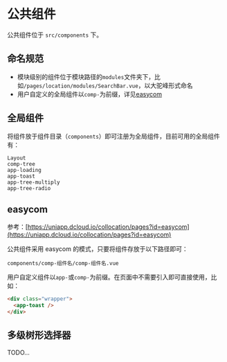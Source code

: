 # 公共组件

公共组件位于 `src/components` 下。

## 命名规范

- 模块级别的组件位于模块路径的`modules`文件夹下，比如`/pages/location/modules/SearchBar.vue`，以大驼峰形式命名
- 用户自定义的全局组件以`comp-`为前缀，详见[easycom](#easycom)

## 全局组件

将组件放于组件目录（`components`）即可注册为全局组件，目前可用的全局组件有：

```
Layout
comp-tree
app-loading
app-toast
app-tree-multiply
app-tree-radio
```

## easycom

参考：[https://uniapp.dcloud.io/collocation/pages?id=easycom](https://uniapp.dcloud.io/collocation/pages?id=easycom)

公共组件采用 easycom 的模式，只要将组件存放于以下路径即可：

```
components/comp-组件名/comp-组件名.vue
```

用户自定义组件以`app-`或`comp-`为前缀。在页面中不需要引入即可直接使用，比如：

```html
<div class="wrapper">
  <app-toast />
</div>
```

## 多级树形选择器

TODO...
